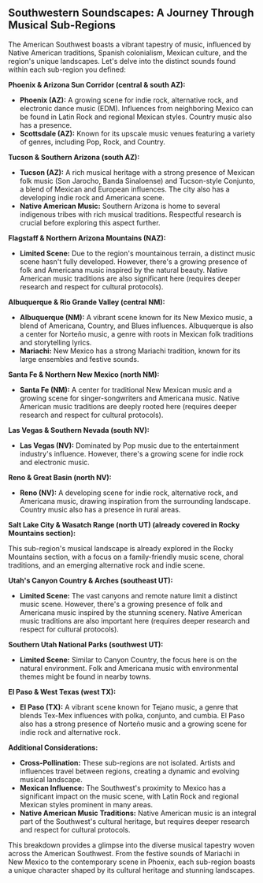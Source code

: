 ## Southwestern Soundscapes: A Journey Through Musical Sub-Regions

The American Southwest boasts a vibrant tapestry of music, influenced by Native American traditions, Spanish colonialism, Mexican culture, and the region's unique landscapes. Let's delve into the distinct sounds found within each sub-region you defined:

**Phoenix & Arizona Sun Corridor (central & south AZ):**

- **Phoenix (AZ):** A growing scene for indie rock, alternative rock, and electronic dance music (EDM). Influences from neighboring Mexico can be found in Latin Rock and regional Mexican styles. Country music also has a presence.
- **Scottsdale (AZ):** Known for its upscale music venues featuring a variety of genres, including Pop, Rock, and Country.

**Tucson & Southern Arizona (south AZ):**

- **Tucson (AZ):** A rich musical heritage with a strong presence of Mexican folk music (Son Jarocho, Banda Sinaloense) and Tucson-style Conjunto, a blend of Mexican and European influences. The city also has a developing indie rock and Americana scene.
- **Native American Music:** Southern Arizona is home to several indigenous tribes with rich musical traditions. Respectful research is crucial before exploring this aspect further.

**Flagstaff & Northern Arizona Mountains (NAZ):**

- **Limited Scene:** Due to the region's mountainous terrain, a distinct music scene hasn't fully developed. However, there's a growing presence of folk and Americana music inspired by the natural beauty. Native American music traditions are also significant here (requires deeper research and respect for cultural protocols).

**Albuquerque & Rio Grande Valley (central NM):**

- **Albuquerque (NM):** A vibrant scene known for its New Mexico music, a blend of Americana, Country, and Blues influences. Albuquerque is also a center for Norteño music, a genre with roots in Mexican folk traditions and storytelling lyrics.
- **Mariachi:** New Mexico has a strong Mariachi tradition, known for its large ensembles and festive sounds.

**Santa Fe & Northern New Mexico (north NM):**

- **Santa Fe (NM):** A center for traditional New Mexican music and a growing scene for singer-songwriters and Americana music. Native American music traditions are deeply rooted here (requires deeper research and respect for cultural protocols).

**Las Vegas & Southern Nevada (south NV):**

- **Las Vegas (NV):** Dominated by Pop music due to the entertainment industry's influence. However, there's a growing scene for indie rock and electronic music.

**Reno & Great Basin (north NV):**

- **Reno (NV):** A developing scene for indie rock, alternative rock, and Americana music, drawing inspiration from the surrounding landscape. Country music also has a presence in rural areas.

**Salt Lake City & Wasatch Range (north UT) (already covered in Rocky Mountains section):**

This sub-region's musical landscape is already explored in the Rocky Mountains section, with a focus on a family-friendly music scene, choral traditions, and an emerging alternative rock and indie scene.

**Utah's Canyon Country & Arches (southeast UT):**

- **Limited Scene:** The vast canyons and remote nature limit a distinct music scene. However, there's a growing presence of folk and Americana music inspired by the stunning scenery. Native American music traditions are also important here (requires deeper research and respect for cultural protocols).

**Southern Utah National Parks (southwest UT):**

- **Limited Scene:** Similar to Canyon Country, the focus here is on the natural environment. Folk and Americana music with environmental themes might be found in nearby towns.

**El Paso & West Texas (west TX):**

- **El Paso (TX):** A vibrant scene known for Tejano music, a genre that blends Tex-Mex influences with polka, conjunto, and cumbia. El Paso also has a strong presence of Norteño music and a growing scene for indie rock and alternative rock.

**Additional Considerations:**

- **Cross-Pollination:** These sub-regions are not isolated. Artists and influences travel between regions, creating a dynamic and evolving musical landscape.
- **Mexican Influence:** The Southwest's proximity to Mexico has a significant impact on the music scene, with Latin Rock and regional Mexican styles prominent in many areas.
- **Native American Music Traditions:** Native American music is an integral part of the Southwest's cultural heritage, but requires deeper research and respect for cultural protocols.

This breakdown provides a glimpse into the diverse musical tapestry woven across the American Southwest. From the festive sounds of Mariachi in New Mexico to the contemporary scene in Phoenix, each sub-region boasts a unique character shaped by its cultural heritage and stunning landscapes.
